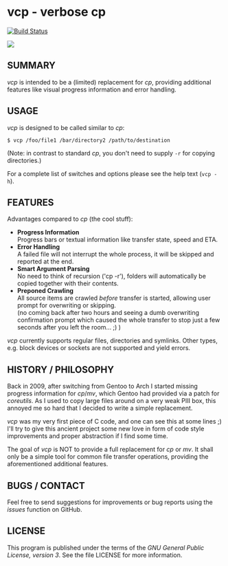 # vcp - verbose cp

[![Build Status](https://travis-ci.org/lynix/vcp.svg?branch=master)](https://travis-ci.org/lynix/vcp)

![](https://github.com/lynix/vcp/blob/master/vcp-2.png)


## SUMMARY

*vcp* is intended to be a (limited) replacement for *cp*, providing additional
features like visual progress information and error handling.

## USAGE

*vcp* is designed to be called similar to *cp*:

    $ vcp /foo/file1 /bar/directory2 /path/to/destination

(Note: in contrast to standard *cp*, you don't need to supply `-r` for copying
directories.)

For a complete list of switches and options please see the help text (`vcp -h`).


## FEATURES

Advantages compared to *cp* (the cool stuff):

* **Progress Information**  
    Progress bars or textual information like transfer state, speed and ETA.
* **Error Handling**  
    A failed file will not interrupt the whole process, it will be skipped and
    reported at the end.
* **Smart Argument Parsing**  
    No need to think of recursion ('cp -r'), folders will automatically be
    copied together with their contents.
* **Preponed Crawling**  
    All source items are crawled *before* transfer is started, allowing user
    prompt for overwriting or skipping.  
    (no coming back after two hours and seeing a dumb overwriting confirmation
    prompt which caused the whole transfer to stop just a few seconds after you
    left the room... ;) )

*vcp* currently supports regular files, directories and symlinks. Other types,
e.g. block devices or sockets are not supported and yield errors. 


## HISTORY / PHILOSOPHY

Back in 2009, after switching from Gentoo to Arch I started missing progress
information for *cp*/*mv*, which Gentoo had provided via a patch for *coreutils*.
As I used to copy large files around on a very weak PIII box, this annoyed me so
hard that I decided to write a simple replacement.

*vcp* was my very first piece of C code, and one can see this at some lines ;)  
I'll try to give this ancient project some new love in form of code style
improvements and proper abstraction if I find some time.

The goal of *vcp* is NOT to provide a full replacement for *cp* or *mv*. It
shall only be a simple tool for common file transfer operations, providing the
aforementioned additional features.


## BUGS / CONTACT

Feel free to send suggestions for improvements or bug reports using the *issues*
function on GitHub.


## LICENSE

This program is published under the terms of the *GNU General Public License,
version 3*. See the file LICENSE for more information.
